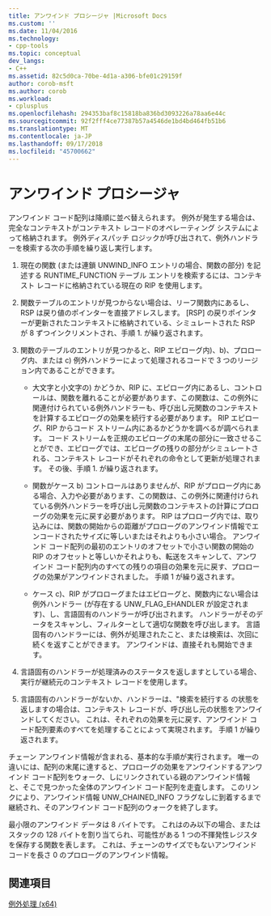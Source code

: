 ```yaml
---
title: アンワインド プロシージャ |Microsoft Docs
ms.custom: ''
ms.date: 11/04/2016
ms.technology:
- cpp-tools
ms.topic: conceptual
dev_langs:
- C++
ms.assetid: 82c5d0ca-70be-4d1a-a306-bfe01c29159f
author: corob-msft
ms.author: corob
ms.workload:
- cplusplus
ms.openlocfilehash: 294353baf8c15818ba836bd3093226a78aa6e44c
ms.sourcegitcommit: 92f2fff4ce77387b57a4546de1bd4bd464fb51b6
ms.translationtype: MT
ms.contentlocale: ja-JP
ms.lasthandoff: 09/17/2018
ms.locfileid: "45700662"
---
```

# <a name="unwind-procedure"></a>アンワインド プロシージャ

アンワインド コード配列は降順に並べ替えられます。 例外が発生する場合は、完全なコンテキストがコンテキスト レコードのオペレーティング システムによって格納されます。 例外ディスパッチ ロジックが呼び出されて、例外ハンドラーを検索する次の手順を繰り返し実行します。

1. 現在の関数 (または連鎖 UNWIND_INFO エントリの場合、関数の部分) を記述する RUNTIME_FUNCTION テーブル エントリを検索するには、コンテキスト レコードに格納されている現在の RIP を使用します。

1. 関数テーブルのエントリが見つからない場合は、リーフ関数内にあるし、RSP は戻り値のポインターを直接アドレスします。 [RSP] の戻りポインターが更新されたコンテキストに格納されている、シミュレートされた RSP が 8 ずつインクリメントされ、手順 1. が繰り返されます。

1. 関数のテーブルのエントリが見つかると、RIP エピローグ内)、b)、プロローグ内、または c) 例外ハンドラーによって処理されるコードで 3 つのリージョン内であることができます。

   - 大文字と小文字の) かどうか、RIP に、エピローグ内にあるし、コントロールは、関数を離れることが必要があります、この関数は、この例外に関連付けられている例外ハンドラーも、呼び出し元関数のコンテキストを計算するエピローグの効果を続行する必要があります。 RIP エピローグ、RIP からコード ストリーム内にあるかどうかを調べるが調べられます。 コード ストリームを正規のエピローグの末尾の部分に一致させることができ、エピローグでは、エピローグの残りの部分がシミュレートされる、コンテキスト レコードがそれぞれの命令として更新が処理されます。 その後、手順 1. が繰り返されます。

   - 関数がケース b) コントロールはありませんが、RIP がプロローグ内にある場合、入力や必要があります、この関数は、この例外に関連付けられている例外ハンドラーを呼び出し元関数のコンテキストの計算にプロローグの効果を元に戻す必要があります。 RIP はプロローグ内では、取り込みには、関数の開始からの距離がプロローグのアンワインド情報でエンコードされたサイズに等しいまたはそれよりも小さい場合。 アンワインド コード配列の最初のエントリのオフセットで小さい関数の開始の RIP のオフセットと等しいかそれよりも、転送をスキャンして、アンワインド コード配列内のすべての残りの項目の効果を元に戻す、プロローグの効果がアンワインドされました。 手順 1 が繰り返されます。

   - ケース c)、RIP がプロローグまたはエピローグと、関数内にない場合は例外ハンドラー (が存在する UNW_FLAG_EHANDLER が設定されます)、し、言語固有のハンドラーが呼び出されます。 ハンドラーがそのデータをスキャンし、フィルターとして適切な関数を呼び出します。 言語固有のハンドラーには、例外が処理されたこと、または検索は、次回に続くを返すことができます。 アンワインドは、直接それも開始できます。

1. 言語固有のハンドラーが処理済みのステータスを返しますとしている場合、実行が継続元のコンテキスト レコードを使用します。

1. 言語固有のハンドラーがないか、ハンドラーは、"検索を続行する の状態を返しますの場合は、コンテキスト レコードが、呼び出し元の状態をアンワインドしてください。 これは、それぞれの効果を元に戻す、アンワインド コード配列要素のすべてを処理することによって実現されます。 手順 1 が繰り返されます。

チェーン アンワインド情報が含まれる、基本的な手順が実行されます。 唯一の違いには、配列の末尾に達すると、プロローグの効果をアンワインドするアンワインド コード配列をウォーク、しにリンクされている親のアンワインド情報と、そこで見つかった全体のアンワインド コード配列を走査します。 このリンクにより、アンワインド情報 UNW_CHAINED_INFO フラグなしに到着するまで継続され、そのアンワインド コード配列のウォークを終了します。

最小限のアンワインド データは 8 バイトです。 これはのみ以下の場合、またはスタックの 128 バイトを割り当てられ、可能性がある 1 つの不揮発性レジスタを保存する関数を表します。 これは、チェーンのサイズでもないアンワインド コードを長さ 0 のプロローグのアンワインド情報。

## <a name="see-also"></a>関連項目

[例外処理 (x64)](../build/exception-handling-x64.md)